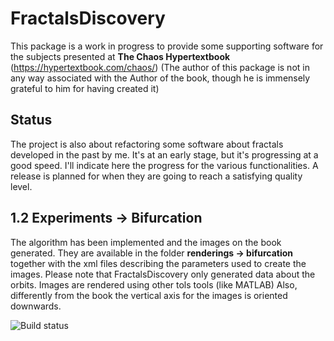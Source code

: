 # FractalsDiscovery
This package is a work in progress to provide some supporting software for the subjects presented at
<b>The Chaos Hypertextbook</b> (https://hypertextbook.com/chaos/) 
(The author of this package is not in any way associated with the Author of the book, though he is 
immensely grateful to him for having created it)
## Status
The project is also about refactoring some software about fractals developed in the past by me.
It's at an early stage, but it's progressing at a good speed.
I'll indicate here the progress for the various functionalities.
A release is planned for when they are going to reach a satisfying quality level.
## 1.2 Experiments -> Bifurcation
The algorithm has been implemented and the images on the book generated. They are available in the folder <b> renderings -> bifurcation </b>
together with the xml files describing the parameters used to create the images.
Please note that FractalsDiscovery only generated data about the orbits. Images are rendered using other tols tools (like MATLAB)
Also, differently from the book the vertical axis for the images is oriented downwards.

![Build status](https://github.com/marcomas2000/FractalsDiscovery/actions/workflows/build.yml/badge.svg)
